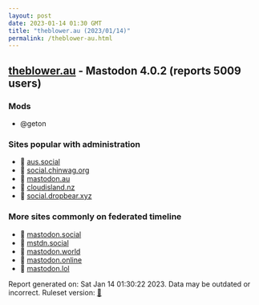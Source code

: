 ```yaml
---
layout: post
date: 2023-01-14 01:30 GMT
title: "theblower.au (2023/01/14)"
permalink: /theblower-au.html
---
```


## [theblower.au](https://theblower.au) - Mastodon 4.0.2 (reports 5009 users)

### Mods
 * @geton

### Sites popular with administration

* 🐘 [aus.social](/aus-social.html)
* 🐘 [social.chinwag.org](/social-chinwag-org.html)
* 🐘 [mastodon.au](/mastodon-au.html)
* 🐘 [cloudisland.nz](/cloudisland-nz.html)
* 🐘 [social.dropbear.xyz](/social-dropbear-xyz.html)

### More sites commonly on federated timeline

* 🐘 [mastodon.social](/mastodon-social.html)
* 🐘 [mstdn.social](/mstdn-social.html)
* 🐘 [mastodon.world](/mastodon-world.html)
* 🐘 [mastodon.online](/mastodon-online.html)
* 🐘 [mastodon.lol](/mastodon-lol.html)

Report generated on: Sat Jan 14 01:30:22 2023. Data may be outdated or incorrect.
Ruleset version: [🧁](/version-cupcake)
